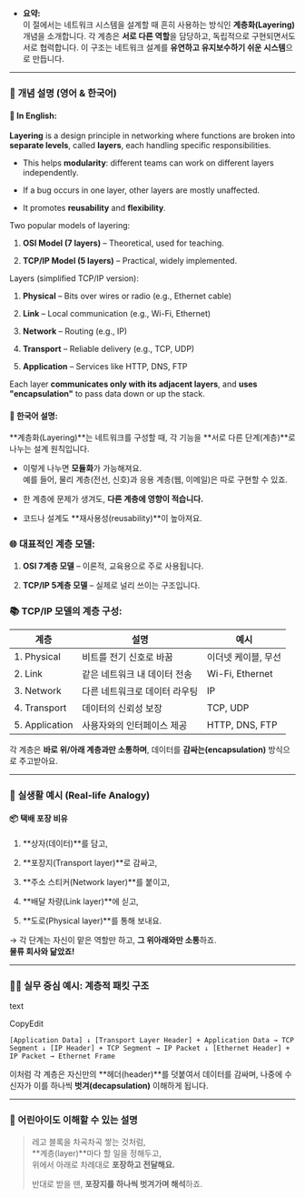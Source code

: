 - **요약:**  
    이 절에서는 네트워크 시스템을 설계할 때 흔히 사용하는 방식인 **계층화(Layering)** 개념을 소개합니다. 각 계층은 **서로 다른 역할**을 담당하고, 독립적으로 구현되면서도 서로 협력합니다. 이 구조는 네트워크 설계를 **유연하고 유지보수하기 쉬운 시스템**으로 만듭니다.
    

---

### 📖 **개념 설명 (영어 & 한국어)**

#### 🔹 In English:

**Layering** is a design principle in networking where functions are broken into **separate levels**, called **layers**, each handling specific responsibilities.

- This helps **modularity**: different teams can work on different layers independently.
    
- If a bug occurs in one layer, other layers are mostly unaffected.
    
- It promotes **reusability** and **flexibility**.
    

Two popular models of layering:

1. **OSI Model (7 layers)** – Theoretical, used for teaching.
    
2. **TCP/IP Model (5 layers)** – Practical, widely implemented.
    

Layers (simplified TCP/IP version):

1. **Physical** – Bits over wires or radio (e.g., Ethernet cable)
    
2. **Link** – Local communication (e.g., Wi-Fi, Ethernet)
    
3. **Network** – Routing (e.g., IP)
    
4. **Transport** – Reliable delivery (e.g., TCP, UDP)
    
5. **Application** – Services like HTTP, DNS, FTP
    

Each layer **communicates only with its adjacent layers**, and **uses "encapsulation"** to pass data down or up the stack.

#### 🔸 한국어 설명:

**계층화(Layering)**는 네트워크를 구성할 때, 각 기능을 **서로 다른 단계(계층)**로 나누는 설계 원칙입니다.

- 이렇게 나누면 **모듈화**가 가능해져요.  
    예를 들어, 물리 계층(전선, 신호)과 응용 계층(웹, 이메일)은 따로 구현할 수 있죠.
    
- 한 계층에 문제가 생겨도, **다른 계층에 영향이 적습니다.**
    
- 코드나 설계도 **재사용성(reusability)**이 높아져요.
    

### 🌐 대표적인 계층 모델:

1. **OSI 7계층 모델** – 이론적, 교육용으로 주로 사용됩니다.
    
2. **TCP/IP 5계층 모델** – 실제로 널리 쓰이는 구조입니다.
    

### 📚 TCP/IP 모델의 계층 구성:

|계층|설명|예시|
|---|---|---|
|1. Physical|비트를 전기 신호로 바꿈|이더넷 케이블, 무선|
|2. Link|같은 네트워크 내 데이터 전송|Wi-Fi, Ethernet|
|3. Network|다른 네트워크로 데이터 라우팅|IP|
|4. Transport|데이터의 신뢰성 보장|TCP, UDP|
|5. Application|사용자와의 인터페이스 제공|HTTP, DNS, FTP|

각 계층은 **바로 위/아래 계층과만 소통하며**, 데이터를 **감싸는(encapsulation)** 방식으로 주고받아요.

---

### 🎈 **실생활 예시 (Real-life Analogy)**

#### 📦 택배 포장 비유

1. **상자(데이터)**를 담고,
    
2. **포장지(Transport layer)**로 감싸고,
    
3. **주소 스티커(Network layer)**를 붙이고,
    
4. **배달 차량(Link layer)**에 싣고,
    
5. **도로(Physical layer)**를 통해 보내요.
    

→ 각 단계는 자신이 맡은 역할만 하고, **그 위아래와만 소통**하죠.  
**물류 회사와 닮았죠!**

---

### 🧑‍💻 **실무 중심 예시: 계층적 패킷 구조**

text

CopyEdit

`[Application Data] ↓ [Transport Layer Header] + Application Data → TCP Segment ↓ [IP Header] + TCP Segment → IP Packet ↓ [Ethernet Header] + IP Packet → Ethernet Frame`

이처럼 각 계층은 자신만의 **헤더(header)**를 덧붙여서 데이터를 감싸며, 나중에 수신자가 이를 하나씩 **벗겨(decapsulation)** 이해하게 됩니다.

---

### 🧠 어린아이도 이해할 수 있는 설명

> 레고 블록을 차곡차곡 쌓는 것처럼,  
> **계층(layer)**마다 할 일을 정해두고,  
> 위에서 아래로 차례대로 **포장하고 전달해요.**
> 
> 반대로 받을 땐, **포장지를 하나씩 벗겨가며 해석**하죠.